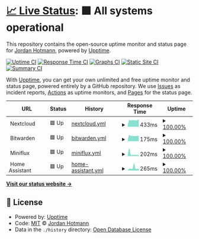 # [📈 Live Status](https://jhotmann.github.io/uptime): <!--live status--> **🟩 All systems operational**

This repository contains the open-source uptime monitor and status page for [Jordan Hotmann](https://jhotmann.github.io/uptime), powered by [Upptime](https://github.com/upptime/upptime).

[![Uptime CI](https://github.com/jhotmann/uptime/workflows/Uptime%20CI/badge.svg)](https://github.com/jhotmann/uptime/actions?query=workflow%3A%22Uptime+CI%22)
[![Response Time CI](https://github.com/jhotmann/uptime/workflows/Response%20Time%20CI/badge.svg)](https://github.com/jhotmann/uptime/actions?query=workflow%3A%22Response+Time+CI%22)
[![Graphs CI](https://github.com/jhotmann/uptime/workflows/Graphs%20CI/badge.svg)](https://github.com/jhotmann/uptime/actions?query=workflow%3A%22Graphs+CI%22)
[![Static Site CI](https://github.com/jhotmann/uptime/workflows/Static%20Site%20CI/badge.svg)](https://github.com/jhotmann/uptime/actions?query=workflow%3A%22Static+Site+CI%22)
[![Summary CI](https://github.com/jhotmann/uptime/workflows/Summary%20CI/badge.svg)](https://github.com/jhotmann/uptime/actions?query=workflow%3A%22Summary+CI%22)

With [Upptime](https://upptime.js.org), you can get your own unlimited and free uptime monitor and status page, powered entirely by a GitHub repository. We use [Issues](https://github.com/jhotmann/uptime/issues) as incident reports, [Actions](https://github.com/jhotmann/uptime/actions) as uptime monitors, and [Pages](https://jhotmann.github.io/uptime) for the status page.

<!--start: status pages-->
<!-- This summary is generated by Upptime (https://github.com/upptime/upptime) -->
<!-- Do not edit this manually, your changes will be overwritten -->
<!-- prettier-ignore -->
| URL | Status | History | Response Time | Uptime |
| --- | ------ | ------- | ------------- | ------ |
| <img alt="" src="https://favicons.githubusercontent.com/null" height="13"> Nextcloud | 🟩 Up | [nextcloud.yml](https://github.com/jhotmann/uptime/commits/HEAD/history/nextcloud.yml) | <details><summary><img alt="Response time graph" src="./graphs/nextcloud/response-time-week.png" height="20"> 433ms</summary><br><a href="https://jhotmann.github.io/uptime/history/nextcloud"><img alt="Response time 695" src="https://img.shields.io/endpoint?url=https%3A%2F%2Fraw.githubusercontent.com%2Fjhotmann%2Fuptime%2FHEAD%2Fapi%2Fnextcloud%2Fresponse-time.json"></a><br><a href="https://jhotmann.github.io/uptime/history/nextcloud"><img alt="24-hour response time 416" src="https://img.shields.io/endpoint?url=https%3A%2F%2Fraw.githubusercontent.com%2Fjhotmann%2Fuptime%2FHEAD%2Fapi%2Fnextcloud%2Fresponse-time-day.json"></a><br><a href="https://jhotmann.github.io/uptime/history/nextcloud"><img alt="7-day response time 433" src="https://img.shields.io/endpoint?url=https%3A%2F%2Fraw.githubusercontent.com%2Fjhotmann%2Fuptime%2FHEAD%2Fapi%2Fnextcloud%2Fresponse-time-week.json"></a><br><a href="https://jhotmann.github.io/uptime/history/nextcloud"><img alt="30-day response time 753" src="https://img.shields.io/endpoint?url=https%3A%2F%2Fraw.githubusercontent.com%2Fjhotmann%2Fuptime%2FHEAD%2Fapi%2Fnextcloud%2Fresponse-time-month.json"></a><br><a href="https://jhotmann.github.io/uptime/history/nextcloud"><img alt="1-year response time 695" src="https://img.shields.io/endpoint?url=https%3A%2F%2Fraw.githubusercontent.com%2Fjhotmann%2Fuptime%2FHEAD%2Fapi%2Fnextcloud%2Fresponse-time-year.json"></a></details> | <details><summary><a href="https://jhotmann.github.io/uptime/history/nextcloud">100.00%</a></summary><a href="https://jhotmann.github.io/uptime/history/nextcloud"><img alt="All-time uptime 99.93%" src="https://img.shields.io/endpoint?url=https%3A%2F%2Fraw.githubusercontent.com%2Fjhotmann%2Fuptime%2FHEAD%2Fapi%2Fnextcloud%2Fuptime.json"></a><br><a href="https://jhotmann.github.io/uptime/history/nextcloud"><img alt="24-hour uptime 100.00%" src="https://img.shields.io/endpoint?url=https%3A%2F%2Fraw.githubusercontent.com%2Fjhotmann%2Fuptime%2FHEAD%2Fapi%2Fnextcloud%2Fuptime-day.json"></a><br><a href="https://jhotmann.github.io/uptime/history/nextcloud"><img alt="7-day uptime 100.00%" src="https://img.shields.io/endpoint?url=https%3A%2F%2Fraw.githubusercontent.com%2Fjhotmann%2Fuptime%2FHEAD%2Fapi%2Fnextcloud%2Fuptime-week.json"></a><br><a href="https://jhotmann.github.io/uptime/history/nextcloud"><img alt="30-day uptime 99.84%" src="https://img.shields.io/endpoint?url=https%3A%2F%2Fraw.githubusercontent.com%2Fjhotmann%2Fuptime%2FHEAD%2Fapi%2Fnextcloud%2Fuptime-month.json"></a><br><a href="https://jhotmann.github.io/uptime/history/nextcloud"><img alt="1-year uptime 99.93%" src="https://img.shields.io/endpoint?url=https%3A%2F%2Fraw.githubusercontent.com%2Fjhotmann%2Fuptime%2FHEAD%2Fapi%2Fnextcloud%2Fuptime-year.json"></a></details>
| <img alt="" src="https://favicons.githubusercontent.com/null" height="13"> Bitwarden | 🟩 Up | [bitwarden.yml](https://github.com/jhotmann/uptime/commits/HEAD/history/bitwarden.yml) | <details><summary><img alt="Response time graph" src="./graphs/bitwarden/response-time-week.png" height="20"> 175ms</summary><br><a href="https://jhotmann.github.io/uptime/history/bitwarden"><img alt="Response time 353" src="https://img.shields.io/endpoint?url=https%3A%2F%2Fraw.githubusercontent.com%2Fjhotmann%2Fuptime%2FHEAD%2Fapi%2Fbitwarden%2Fresponse-time.json"></a><br><a href="https://jhotmann.github.io/uptime/history/bitwarden"><img alt="24-hour response time 184" src="https://img.shields.io/endpoint?url=https%3A%2F%2Fraw.githubusercontent.com%2Fjhotmann%2Fuptime%2FHEAD%2Fapi%2Fbitwarden%2Fresponse-time-day.json"></a><br><a href="https://jhotmann.github.io/uptime/history/bitwarden"><img alt="7-day response time 175" src="https://img.shields.io/endpoint?url=https%3A%2F%2Fraw.githubusercontent.com%2Fjhotmann%2Fuptime%2FHEAD%2Fapi%2Fbitwarden%2Fresponse-time-week.json"></a><br><a href="https://jhotmann.github.io/uptime/history/bitwarden"><img alt="30-day response time 403" src="https://img.shields.io/endpoint?url=https%3A%2F%2Fraw.githubusercontent.com%2Fjhotmann%2Fuptime%2FHEAD%2Fapi%2Fbitwarden%2Fresponse-time-month.json"></a><br><a href="https://jhotmann.github.io/uptime/history/bitwarden"><img alt="1-year response time 353" src="https://img.shields.io/endpoint?url=https%3A%2F%2Fraw.githubusercontent.com%2Fjhotmann%2Fuptime%2FHEAD%2Fapi%2Fbitwarden%2Fresponse-time-year.json"></a></details> | <details><summary><a href="https://jhotmann.github.io/uptime/history/bitwarden">100.00%</a></summary><a href="https://jhotmann.github.io/uptime/history/bitwarden"><img alt="All-time uptime 99.92%" src="https://img.shields.io/endpoint?url=https%3A%2F%2Fraw.githubusercontent.com%2Fjhotmann%2Fuptime%2FHEAD%2Fapi%2Fbitwarden%2Fuptime.json"></a><br><a href="https://jhotmann.github.io/uptime/history/bitwarden"><img alt="24-hour uptime 100.00%" src="https://img.shields.io/endpoint?url=https%3A%2F%2Fraw.githubusercontent.com%2Fjhotmann%2Fuptime%2FHEAD%2Fapi%2Fbitwarden%2Fuptime-day.json"></a><br><a href="https://jhotmann.github.io/uptime/history/bitwarden"><img alt="7-day uptime 100.00%" src="https://img.shields.io/endpoint?url=https%3A%2F%2Fraw.githubusercontent.com%2Fjhotmann%2Fuptime%2FHEAD%2Fapi%2Fbitwarden%2Fuptime-week.json"></a><br><a href="https://jhotmann.github.io/uptime/history/bitwarden"><img alt="30-day uptime 99.84%" src="https://img.shields.io/endpoint?url=https%3A%2F%2Fraw.githubusercontent.com%2Fjhotmann%2Fuptime%2FHEAD%2Fapi%2Fbitwarden%2Fuptime-month.json"></a><br><a href="https://jhotmann.github.io/uptime/history/bitwarden"><img alt="1-year uptime 99.92%" src="https://img.shields.io/endpoint?url=https%3A%2F%2Fraw.githubusercontent.com%2Fjhotmann%2Fuptime%2FHEAD%2Fapi%2Fbitwarden%2Fuptime-year.json"></a></details>
| <img alt="" src="https://favicons.githubusercontent.com/null" height="13"> Miniflux | 🟩 Up | [miniflux.yml](https://github.com/jhotmann/uptime/commits/HEAD/history/miniflux.yml) | <details><summary><img alt="Response time graph" src="./graphs/miniflux/response-time-week.png" height="20"> 202ms</summary><br><a href="https://jhotmann.github.io/uptime/history/miniflux"><img alt="Response time 462" src="https://img.shields.io/endpoint?url=https%3A%2F%2Fraw.githubusercontent.com%2Fjhotmann%2Fuptime%2FHEAD%2Fapi%2Fminiflux%2Fresponse-time.json"></a><br><a href="https://jhotmann.github.io/uptime/history/miniflux"><img alt="24-hour response time 189" src="https://img.shields.io/endpoint?url=https%3A%2F%2Fraw.githubusercontent.com%2Fjhotmann%2Fuptime%2FHEAD%2Fapi%2Fminiflux%2Fresponse-time-day.json"></a><br><a href="https://jhotmann.github.io/uptime/history/miniflux"><img alt="7-day response time 202" src="https://img.shields.io/endpoint?url=https%3A%2F%2Fraw.githubusercontent.com%2Fjhotmann%2Fuptime%2FHEAD%2Fapi%2Fminiflux%2Fresponse-time-week.json"></a><br><a href="https://jhotmann.github.io/uptime/history/miniflux"><img alt="30-day response time 462" src="https://img.shields.io/endpoint?url=https%3A%2F%2Fraw.githubusercontent.com%2Fjhotmann%2Fuptime%2FHEAD%2Fapi%2Fminiflux%2Fresponse-time-month.json"></a><br><a href="https://jhotmann.github.io/uptime/history/miniflux"><img alt="1-year response time 462" src="https://img.shields.io/endpoint?url=https%3A%2F%2Fraw.githubusercontent.com%2Fjhotmann%2Fuptime%2FHEAD%2Fapi%2Fminiflux%2Fresponse-time-year.json"></a></details> | <details><summary><a href="https://jhotmann.github.io/uptime/history/miniflux">100.00%</a></summary><a href="https://jhotmann.github.io/uptime/history/miniflux"><img alt="All-time uptime 98.62%" src="https://img.shields.io/endpoint?url=https%3A%2F%2Fraw.githubusercontent.com%2Fjhotmann%2Fuptime%2FHEAD%2Fapi%2Fminiflux%2Fuptime.json"></a><br><a href="https://jhotmann.github.io/uptime/history/miniflux"><img alt="24-hour uptime 100.00%" src="https://img.shields.io/endpoint?url=https%3A%2F%2Fraw.githubusercontent.com%2Fjhotmann%2Fuptime%2FHEAD%2Fapi%2Fminiflux%2Fuptime-day.json"></a><br><a href="https://jhotmann.github.io/uptime/history/miniflux"><img alt="7-day uptime 100.00%" src="https://img.shields.io/endpoint?url=https%3A%2F%2Fraw.githubusercontent.com%2Fjhotmann%2Fuptime%2FHEAD%2Fapi%2Fminiflux%2Fuptime-week.json"></a><br><a href="https://jhotmann.github.io/uptime/history/miniflux"><img alt="30-day uptime 98.62%" src="https://img.shields.io/endpoint?url=https%3A%2F%2Fraw.githubusercontent.com%2Fjhotmann%2Fuptime%2FHEAD%2Fapi%2Fminiflux%2Fuptime-month.json"></a><br><a href="https://jhotmann.github.io/uptime/history/miniflux"><img alt="1-year uptime 98.62%" src="https://img.shields.io/endpoint?url=https%3A%2F%2Fraw.githubusercontent.com%2Fjhotmann%2Fuptime%2FHEAD%2Fapi%2Fminiflux%2Fuptime-year.json"></a></details>
| <img alt="" src="https://favicons.githubusercontent.com/null" height="13"> Home Assistant | 🟩 Up | [home-assistant.yml](https://github.com/jhotmann/uptime/commits/HEAD/history/home-assistant.yml) | <details><summary><img alt="Response time graph" src="./graphs/home-assistant/response-time-week.png" height="20"> 265ms</summary><br><a href="https://jhotmann.github.io/uptime/history/home-assistant"><img alt="Response time 317" src="https://img.shields.io/endpoint?url=https%3A%2F%2Fraw.githubusercontent.com%2Fjhotmann%2Fuptime%2FHEAD%2Fapi%2Fhome-assistant%2Fresponse-time.json"></a><br><a href="https://jhotmann.github.io/uptime/history/home-assistant"><img alt="24-hour response time 175" src="https://img.shields.io/endpoint?url=https%3A%2F%2Fraw.githubusercontent.com%2Fjhotmann%2Fuptime%2FHEAD%2Fapi%2Fhome-assistant%2Fresponse-time-day.json"></a><br><a href="https://jhotmann.github.io/uptime/history/home-assistant"><img alt="7-day response time 265" src="https://img.shields.io/endpoint?url=https%3A%2F%2Fraw.githubusercontent.com%2Fjhotmann%2Fuptime%2FHEAD%2Fapi%2Fhome-assistant%2Fresponse-time-week.json"></a><br><a href="https://jhotmann.github.io/uptime/history/home-assistant"><img alt="30-day response time 414" src="https://img.shields.io/endpoint?url=https%3A%2F%2Fraw.githubusercontent.com%2Fjhotmann%2Fuptime%2FHEAD%2Fapi%2Fhome-assistant%2Fresponse-time-month.json"></a><br><a href="https://jhotmann.github.io/uptime/history/home-assistant"><img alt="1-year response time 317" src="https://img.shields.io/endpoint?url=https%3A%2F%2Fraw.githubusercontent.com%2Fjhotmann%2Fuptime%2FHEAD%2Fapi%2Fhome-assistant%2Fresponse-time-year.json"></a></details> | <details><summary><a href="https://jhotmann.github.io/uptime/history/home-assistant">100.00%</a></summary><a href="https://jhotmann.github.io/uptime/history/home-assistant"><img alt="All-time uptime 99.89%" src="https://img.shields.io/endpoint?url=https%3A%2F%2Fraw.githubusercontent.com%2Fjhotmann%2Fuptime%2FHEAD%2Fapi%2Fhome-assistant%2Fuptime.json"></a><br><a href="https://jhotmann.github.io/uptime/history/home-assistant"><img alt="24-hour uptime 100.00%" src="https://img.shields.io/endpoint?url=https%3A%2F%2Fraw.githubusercontent.com%2Fjhotmann%2Fuptime%2FHEAD%2Fapi%2Fhome-assistant%2Fuptime-day.json"></a><br><a href="https://jhotmann.github.io/uptime/history/home-assistant"><img alt="7-day uptime 100.00%" src="https://img.shields.io/endpoint?url=https%3A%2F%2Fraw.githubusercontent.com%2Fjhotmann%2Fuptime%2FHEAD%2Fapi%2Fhome-assistant%2Fuptime-week.json"></a><br><a href="https://jhotmann.github.io/uptime/history/home-assistant"><img alt="30-day uptime 99.84%" src="https://img.shields.io/endpoint?url=https%3A%2F%2Fraw.githubusercontent.com%2Fjhotmann%2Fuptime%2FHEAD%2Fapi%2Fhome-assistant%2Fuptime-month.json"></a><br><a href="https://jhotmann.github.io/uptime/history/home-assistant"><img alt="1-year uptime 99.89%" src="https://img.shields.io/endpoint?url=https%3A%2F%2Fraw.githubusercontent.com%2Fjhotmann%2Fuptime%2FHEAD%2Fapi%2Fhome-assistant%2Fuptime-year.json"></a></details>

<!--end: status pages-->

[**Visit our status website →**](https://jhotmann.github.io/uptime)

## 📄 License

- Powered by: [Upptime](https://github.com/upptime/upptime)
- Code: [MIT](./LICENSE) © [Jordan Hotmann](https://jhotmann.github.io/uptime)
- Data in the `./history` directory: [Open Database License](https://opendatacommons.org/licenses/odbl/1-0/)
